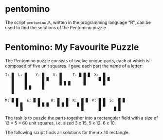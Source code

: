 # pentomino

The script `pentomino.R`, written in the programming language "R", can be used 
to find the solutions of the Pentomino puzzle.

# Pentomino: My Favourite Puzzle

The Pentomino puzzle consists of twelve unique parts, each of which is 
composed of five unit squares. I gave each part the name of a letter:

```
I: █  L: █    Y: █    V: █     T: █ █ █  X:  █      
   █     █       █ █     █          █      █ █ █
   █     █       █       █ █ █      █        █
   █     █ █     █
   █

M: █ █    E: █ █     U: █   █  K:  █ █  P: █ █  S:  █ █ 
     █ █       █ █ █    █ █ █    █ █       █ █      █
       █                           █       █      █ █
```

The task is to puzzle the parts together into a rectangular field with a size
of 12 * 5 = 60 unit squares, i.e. sized 3 x 15, 5 x 12, 6 x 10.

The following script finds all solutions for the 6 x 10 rectangle. 